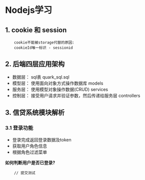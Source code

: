 # Nodejs学习

## 1. cookie 和 session

```text
    cookie不能被storage代替的原因:
    cookieId唯一标识 - sessionid
```

## 2. 后端四层应用架构

+ 数据层： sql表         quark_sql.sql
+ 模型层： 使用面向对象方式操作数据库    models
+ 服务层： 使用模型对象操作数据(CRUD)    services
+ 控制层： 接受用户请求并验证参数，然后传递给服务层     controllers

## 3. 信贷系统模块解析

### 3.1 登录功能

+ 登录完成返回登录数据及token
+ 获取用户角色信息
+ 根据角色过滤菜单

**如何判断用户是否已登录?**
```text
    // 提交测试
```
